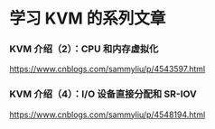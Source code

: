 # 学习 KVM 的系列文章

### KVM 介绍（2）：CPU 和内存虚拟化
 <https://www.cnblogs.com/sammyliu/p/4543597.html>

### KVM 介绍（4）：I/O 设备直接分配和 SR-IOV
 <https://www.cnblogs.com/sammyliu/p/4548194.html>
